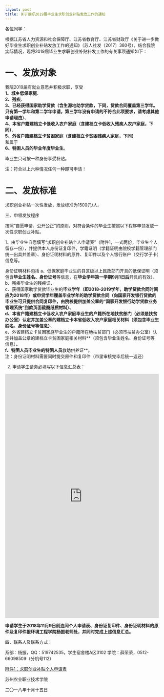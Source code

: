 ```yaml
---
layout: post
title: 关于做好2019届毕业生求职创业补贴发放工作的通知
---
```


各位同学：

根据江苏省人力资源和社会保障厅、江苏省教育厅、江苏省财政厅《关于进一步做好毕业生求职创业补贴发放工作的通知》（苏人社发〔2017〕380号），结合我院实际情况，现将2019届毕业生求职创业补贴补发工作的有关事项通知如下：

<!--more-->

# 一、发放对象

我院2019届有就业意愿并积极求职，享受    
**1、城乡低保家庭**、    
**2、残疾**、    
**3、已经获得国家助学贷款（含生源地助学贷款，下同，贷款合同覆盖第三学年。只有第一学年和第二学年申请，第三学年没有申请的不符合此项要求，请考虑其他申请理由）**、    
**4、本省户籍建档立卡低收入农户家庭（含建档立卡低收入残疾人农户家庭，下同）**、        
**5、外省户籍建档立卡贫困家庭（含建档立卡贫困残疾人家庭，下同）**    
和属于    
**6、特困人员的毕业年度毕业生**。    

毕业生只可按一种身份享受补贴。    

注：符合以上六种情况任何一种即可申请！    

# 二、发放标准

求职创业补贴一次性发放，发放标准为1500元/人。

三、申领发放程序

按照“自愿申请、公开公正”的原则，对符合条件的毕业生按照以下程序申领发放一次性求职创业补贴。

1．由毕业生自愿填写“求职创业补贴个人申请表”（附件1，一式两份，毕业生个人留存一份），并提供本人身份证复印件，学籍证明（学籍证明由院校学籍管理部门统一出具并盖章）、身份证明材料的原件、复印件以及个人银行账户（交行学子卡）信息等。

身份证明材料包括
a、低保家庭毕业生的县区级以上民政部门开具的低保证明（须包含**毕业生姓名、身份证号**等信息，在**毕业学年第一学期9月1日后**开具的有效）、    
b、残疾毕业生的残疾证、    
c、获得国家助学贷款毕业生的**毕业学年（即2018-2019学年，助学贷款合同时间应为2018年）**或申贷学年覆盖毕业学年的助学贷款合同（向国家开发银行贷款的毕业生可只提供合同复印件，由院校提供加盖公章的“国家开发银行助学贷款业务管理系统”到款页面截图纸质材料）、    
d、本省户籍建档立卡低收入农户家庭毕业生的户籍所在地扶贫部门（必须是扶贫办公室）认定并加盖公章的建档立卡本省低收入农户家庭相关材料**（须包含毕业生姓名、身份证号等信息）**、    
e、外省建档立卡贫困家庭毕业生的户籍所在地扶贫部门（必须市扶贫办公室）认定并加盖公章的建档立卡贫困家庭相关材料**（须包含毕业生姓名、身份证号等信息）**、    
f、特困人员毕业生的特困人员**救助供养证**。    
注：身份证明材料需要同时提交原件和复印件（市里审核完毕后统一返还）

2. 申请学生请务必填写以下信息汇总表：

<iframe height="800" allowTransparency="true" style="width:100%;border:none;overflow:auto;" frameborder="0" src="http://zhenyang.mikecrm.com/ZuLm5Lz"> </iframe>

**申请学生于2018年11月9日前连同个人申请表、身份证复印件、身份证明材料的原件及复印件报环境工程学院杨振老师处，并同时完成上述信息汇总。**

四、联系人及联系方式：

系部：杨振，QQ：519742535，学生宿舍楼A区3102
学院：薛荣荣，0512-66098509（分机号112）


[附件1：求职创业补贴个人申请表](https://share.weiyun.com/5WoOUty)

苏州农业职业技术学院

二〇一八年十月十五日
